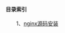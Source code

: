 #### 目录索引

&emsp;&emsp;1、[nginx源码安装](https://github.com/buchongyu/buchongyu.github.io/blob/master/nginx/nginx_src_install.MD)
